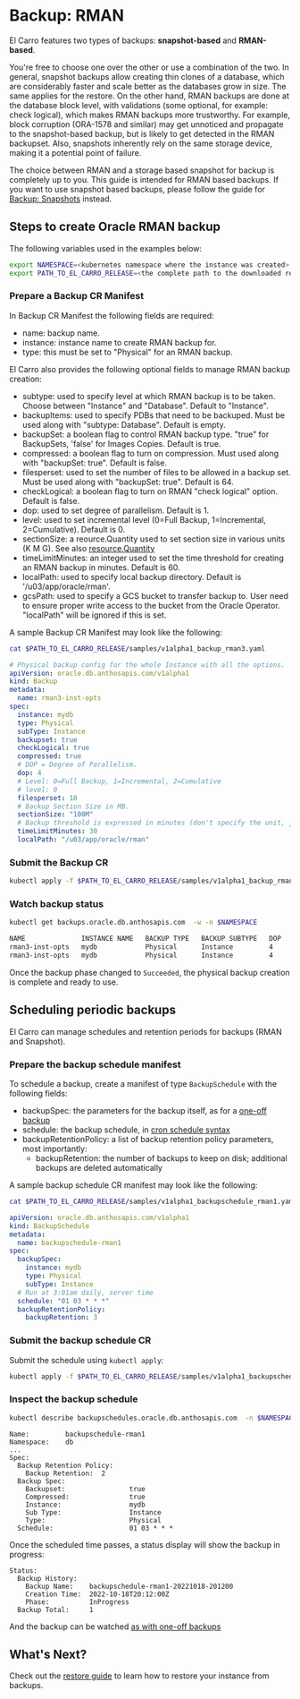 # Backup: RMAN

El Carro features two types of backups: **snapshot-based** and **RMAN-based**.

You're free to choose one over the other or use a combination of the two. In
general, snapshot backups allow creating thin clones of a database, which are
considerably faster and scale better as the databases grow in size. The same
applies for the restore. On the other hand, RMAN backups are done at the
database block level, with validations (some optional, for example: check
logical), which makes RMAN backups more trustworthy. For example, block
corruption (ORA-1578 and similar) may get unnoticed and propagate to the
snapshot-based backup, but is likely to get detected in the RMAN backupset.
Also, snapshots inherently rely on the same storage device, making it a
potential point of failure.

The choice between RMAN and a storage based snapshot for backup is completely up
to you. This guide is intended for RMAN based backups. If you want to use
snapshot based backups, please follow the guide for [Backup: Snapshots](snapshot-backups.md) instead.

## Steps to create Oracle RMAN backup

The following variables used in the examples below:

```sh
export NAMESPACE=<kubernetes namespace where the instance was created>
export PATH_TO_EL_CARRO_RELEASE=<the complete path to the downloaded release directory>
```

### Prepare a Backup CR Manifest

In Backup CR Manifest the following fields are required:
* name: backup name.
* instance: instance name to create RMAN backup for.
* type: this must be set to "Physical" for an RMAN backup.

El Carro also provides the following optional fields to manage RMAN backup
creation:

* subtype: used to specify level at which RMAN backup is to be taken. Choose between "Instance" and "Database". Default to "Instance".
* backupItems: used to specify PDBs that need to be backuped. Must be used along with "subtype: Database". Default is empty.
* backupSet: a boolean flag to control RMAN backup type. "true" for BackupSets, 'false' for Images Copies. Default is true.
* compressed: a boolean flag to turn on compression. Must used along with "backupSet: true". Default is false.
* filesperset: used to set the number of files to be allowed in a backup set. Must be used along with "backupSet: true". Default is 64.
* checkLogical: a boolean flag to turn on RMAN "check logical" option. Default is false.
* dop: used to set degree of parallelism. Default is 1.
* level: used to set incremental level (0=Full Backup, 1=Incremental, 2=Cumulative). Default is 0.
* sectionSize: a reource.Quantity used to set section size in various units (K M G). See also [resource.Quantity](https://pkg.go.dev/k8s.io/apimachinery/pkg/api/resource#Quantity)
* timeLimitMinutes: an integer used to set the time threshold for creating an RMAN backup in minutes. Default is 60.
* localPath: used to specify local backup directory. Default is '/u03/app/oracle/rman'.
* gcsPath: used to specify a GCS bucket to transfer backup to. User need to ensure proper write access to the bucket from the Oracle Operator. "localPath" will be ignored if this is set.

A sample Backup CR Manifest may look like the following:
```sh
cat $PATH_TO_EL_CARRO_RELEASE/samples/v1alpha1_backup_rman3.yaml
```

```yaml
# Physical backup config for the whole Instance with all the options.
apiVersion: oracle.db.anthosapis.com/v1alpha1
kind: Backup
metadata:
  name: rman3-inst-opts
spec:
  instance: mydb
  type: Physical
  subType: Instance
  backupset: true
  checkLogical: true
  compressed: true
  # DOP = Degree of Parallelism.
  dop: 4
  # Level: 0=Full Backup, 1=Incremental, 2=Cumulative
  # level: 0
  filesperset: 10
  # Backup Section Size in MB.
  sectionSize: "100M"
  # Backup threshold is expressed in minutes (don't specify the unit, just the integer).
  timeLimitMinutes: 30
  localPath: "/u03/app/oracle/rman"
```

### Submit the Backup CR

```sh
kubectl apply -f $PATH_TO_EL_CARRO_RELEASE/samples/v1alpha1_backup_rman3.yaml -n $NAMESPACE
```


### Watch backup status

```sh
kubectl get backups.oracle.db.anthosapis.com  -w -n $NAMESPACE
```

```sh
NAME              INSTANCE NAME   BACKUP TYPE   BACKUP SUBTYPE   DOP   BS/IC   GCS PATH    PHASE        BACKUP ID                        BACKUP TIME
rman3-inst-opts   mydb            Physical      Instance         4                         InProgress   mydb-20210430-phys-826537073     20210420173733
rman3-inst-opts   mydb            Physical      Instance         4                         Succeeded    mydb-20210430-phys-826537073     20210420173733
```

Once the backup phase changed to `Succeeded`, the physical backup creation is complete and ready to use.

## Scheduling periodic backups

El Carro can manage schedules and retention periods for backups (RMAN and Snapshot).

### Prepare the backup schedule manifest

To schedule a backup, create a manifest of type `BackupSchedule` with the following fields:

* backupSpec: the parameters for the backup itself, as for a [one-off backup](#preparing-a-backup-cr-manifest)
* schedule: the backup schedule, in [cron schedule syntax](https://kubernetes.io/docs/concepts/workloads/controllers/cron-jobs/#cron-schedule-syntax)
* backupRetentionPolicy: a list of backup retention policy parameters, most importantly:
  * backupRetention: the number of backups to keep on disk;  additional backups are deleted automatically

A sample backup schedule CR manifest may look like the following:
```sh
cat $PATH_TO_EL_CARRO_RELEASE/samples/v1alpha1_backupschedule_rman1.yaml
```

```yaml
apiVersion: oracle.db.anthosapis.com/v1alpha1
kind: BackupSchedule
metadata:
  name: backupschedule-rman1
spec:
  backupSpec:
    instance: mydb
    type: Physical
    subType: Instance
  # Run at 3:01am daily, server time
  schedule: "01 03 * * *"
  backupRetentionPolicy:
    backupRetention: 3
```

### Submit the backup schedule CR

Submit the schedule using `kubectl apply`:

```sh
kubectl apply -f $PATH_TO_EL_CARRO_RELEASE/samples/v1alpha1_backupschedule_rman1.yaml -n $NAMESPACE
```

### Inspect the backup schedule

```sh
kubectl describe backupschedules.oracle.db.anthosapis.com  -n $NAMESPACE
```

```
Name:         backupschedule-rman1
Namespace:    db
...
Spec:
  Backup Retention Policy:
    Backup Retention:  2
  Backup Spec:
    Backupset:                true
    Compressed:               true
    Instance:                 mydb
    Sub Type:                 Instance
    Type:                     Physical
  Schedule:                   01 03 * * *
```

Once the scheduled time passes, a status display will show the backup in progress:

```
Status:
  Backup History:
    Backup Name:    backupschedule-rman1-20221018-201200
    Creation Time:  2022-10-18T20:12:00Z
    Phase:          InProgress
  Backup Total:     1
```

And the backup can be watched [as with one-off backups](#watch-backup-status)

## What's Next?

Check out the [restore guide](restore-from-backups.md) to learn how to restore
your instance from backups.
